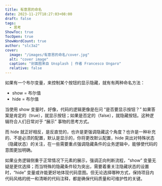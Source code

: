 ```yaml
---
title: 有意思的命名
date: 2023-11-27T18:27:03+08:00
draft: false
tags:
  - 思考
ShowToc: true
TocOpen: true
ShowWordCount: true
author: "slc3a2"
cover:
  image: "/images/有意思的命名/cover.jpg"
  alt: "cover image"
  caption: "封面图来自 Unsplash | 作者 Francesco Ungaro"
  relative: false
---
```


如果有一个布尔变量，来控制某个按钮的显示隐藏，就有有两种命名方法：

- show = 布尔值
- hide = 布尔值

当使用 show 变量时，好像，代码的逻辑更像是在问 “是否要显示按钮？” 如果答案是肯定的（true），就显示按钮；如果是否定的（false），就隐藏按钮。这种逻辑符合人们日常对于 “展示” 事物的思考方式。

而 hide 就正好相反，是反直觉的，也许是更强调隐藏这个角度？也许是一种补充的、不是必须的配置，默认是显示的，你将更改默认配置，hide 突出对特殊状态（隐藏状态）的关注，在一些需要重点强调隐藏条件的业务逻辑中，能够使代码的意图更加明确。

如果业务逻辑侧重于正常情况下元素的展示，强调正向判断流程，“show” 变量无疑是更优选择；而当特殊的隐藏条件较为突出，需要着重关注隐藏状态的设置时，“hide” 变量或许能更好地体现代码意图。但无论选择哪种方式，保持项目内代码风格的统一和清晰的代码注释，都是确保代码质量和可维护性的关键。
